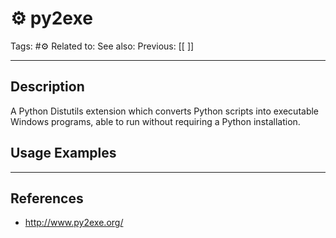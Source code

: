 # ⚙️ py2exe
Tags: #⚙️ 
Related to: 
See also: 
Previous: [[ ]]

---
## Description

A Python Distutils extension which converts Python scripts into executable Windows programs, able to run without requiring a Python installation.

## Usage Examples



---
## References
- http://www.py2exe.org/